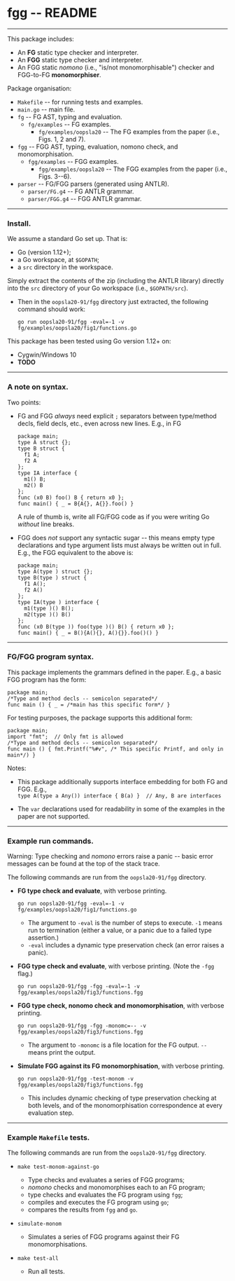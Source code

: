 # fgg -- README

---

This package includes:

* An **FG** static type checker and interpreter.
* An **FGG** static type checker and interpreter.
* An FGG static _nomono_ (i.e., "is/not monomorphisable") checker and FGG-to-FG **monomorphiser**.

Package organisation:
* `Makefile` -- for running tests and examples.
* `main.go` -- main file.
* `fg` -- FG AST, typing and evaluation.
  * `fg/examples` -- FG examples.
    * `fg/examples/oopsla20` -- The FG examples from the paper (i.e., Figs. 1,
      2 and 7).
* `fgg` -- FGG AST, typing, evaluation, nomono check, and monomorphisation.
  * `fgg/examples` -- FGG examples.
    * `fgg/examples/oopsla20` -- The FGG examples from the paper (i.e., Figs.
      3--6).
* `parser` -- FG/FGG parsers (generated using ANTLR).
  * `parser/FG.g4` -- FG ANTLR grammar.
  * `parser/FGG.g4` -- FGG ANTLR grammar.


---

### Install.

We assume a standard Go set up.  That is:

* Go (version 1.12+);
* a Go workspace, at `$GOPATH`;
* a `src` directory in the workspace.

Simply extract the contents of the zip (including the ANTLR library) directly into the `src` directory of
your Go workspace (i.e., `$GOPATH/src`).  

  * Then in the `oopsla20-91/fgg` directory just extracted, the following command should work:

    `go run oopsla20-91/fgg -eval=-1 -v fg/examples/oopsla20/fig1/functions.go`

This package has been tested using Go version 1.12+ on:

* Cygwin/Windows 10
* **TODO**

---

### A note on syntax.

Two points:

* FG and FGG _always_ need explicit `;` separators between type/method
  decls, field decls, etc., even across new lines.  E.g., in FG

  ```
  package main;
  type A struct {};
  type B struct {
    f1 A;
    f2 A
  };
  type IA interface {
    m1() B;
    m2() B
  };
  func (x0 B) foo() B { return x0 };
  func main() { _ = B{A{}, A{}}.foo() }
  ```

  A rule of thumb is, write all FG/FGG code as if you were writing Go _without_ line breaks.

* FGG does _not_ support any syntactic sugar -- this means empty type
  declarations and type argument lists must always be written out in full.
  E.g., the FGG equivalent to the above is:

  ```
  package main;
  type A(type ) struct {};
  type B(type ) struct {
    f1 A();
    f2 A()
  };
  type IA(type ) interface {
    m1(type )() B();
    m2(type )() B()
  };
  func (x0 B(type )) foo(type )() B() { return x0 };
  func main() { _ = B(){A(){}, A(){}}.foo()() }
  ```


---

### FG/FGG program syntax.

This package implements the grammars defined in the paper.  E.g., a basic FGG
program has the form:

```
package main;
/*Type and method decls -- semicolon separated*/
func main () { _ = /*main has this specific form*/ }
```

For testing purposes, the package supports this additional form:

```
package main;
import "fmt";  // Only fmt is allowed
/*Type and method decls -- semicolon separated*/
func main () { fmt.Printf("%#v", /* This specific Printf, and only in main*/) }
```

Notes:

  * This package additionally supports interface embedding for both FG and
    FGG.  E.g.,  
    `type A(type a Any()) interface { B(a) }  // Any, B are interfaces`

  * The `var` declarations used for readability in some of the examples in the paper are not supported.

---

### Example run commands.

Warning:  Type checking and _nomono_ errors raise a panic -- basic error
messages can be found at the top of the stack trace.

The following commands are run from the `oopsla20-91/fgg` directory.

* **FG type check and evaluate**, with verbose printing.

  `go run oopsla20-91/fgg -eval=-1 -v fg/examples/oopsla20/fig1/functions.go`

    * The argument to `-eval` is the number of steps to execute. `-1` means
      run to termination (either a value, or a panic due to a failed type
      assertion.)
    * `-eval` includes a dynamic type preservation check (an error raises a panic).

* **FGG type check and evaluate**, with verbose printing.  (Note the `-fgg`
  flag.)

  `go run oopsla20-91/fgg -fgg -eval=-1 -v fgg/examples/oopsla20/fig3/functions.fgg`

* **FGG type check, nonomo check and monomorphisation**, with verbose printing.

  `go run oopsla20-91/fgg -fgg -monomc=-- -v fgg/examples/oopsla20/fig3/functions.fgg`

    * The argument to `-monomc` is a file location for the FG output.  `--`
      means print the output.

* **Simulate FGG against its FG monomorphisation**, with verbose printing.

  `go run oopsla20-91/fgg -test-monom -v
  fgg/examples/oopsla20/fig3/functions.fgg`

    * This includes dynamic checking of type preservation checking at both
      levels, and of the monomorphisation correspondence at every evaluation
      step.


---

### Example `Makefile` tests.

The following commands are run from the `oopsla20-91/fgg` directory.

* `make test-monom-against-go`

  * Type checks and evaluates a series of FGG programs;
  * _nomono_ checks and monomorphises each to an FG program;
  * type checks and evaluates the FG program using `fgg`;
  * compiles and executes the FG program using `go`;
  * compares the results from `fgg` and `go`.

* `simulate-monom`

  * Simulates a series of FGG programs against their FG monomorphisations.

* `make test-all`

  * Run all tests.

